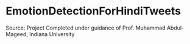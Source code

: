 # EmotionDetectionForHindiTweets

Source: Project Completed under guidance of Prof. Muhammad Abdul-Mageed, Indiana University
